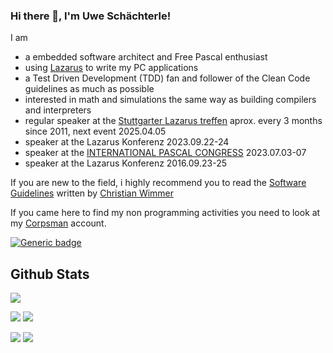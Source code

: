 
### Hi there 👋, I'm Uwe Schächterle!

I am 
- a embedded software architect and Free Pascal enthusiast
- using [Lazarus](https://www.lazarus-ide.org/) to write my PC applications
- a Test Driven Development (TDD) fan and follower of the Clean Code guidelines as much as possible
- interested in math and simulations the same way as building compilers and interpreters
- regular speaker at the [Stuttgarter Lazarus treffen](https://lazarusforum.de/viewforum.php?f=66) aprox. every 3 months since 2011, next event 2025.04.05
- speaker at the Lazarus Konferenz 2023.09.22-24
- speaker at the [INTERNATIONAL PASCAL CONGRESS](https://pascalcongress.com/Documentos/Full_Program_IPC2023.pdf) 2023.07.03-07
- speaker at the Lazarus Konferenz 2016.09.23-25


If you are new to the field, i highly recommend you to read the [Software Guidelines](https://chriswigit.github.io/dev-guidelines/) written by [Christian Wimmer](https://github.com/ChrisWiGit)

If you came here to find my non programming activities you need to look at my [Corpsman](https://github.com/Corpsman) account.

[![Generic badge](https://img.shields.io/badge/SUPPORT_MY_PROJECTS-PayPal.me-27ae60.svg)](https://paypal.me/CorpsmanWing)

<!--
Quelle: https://github.com/anuraghazra/github-readme-stats

 Zeigt die Follower an ;) :  https://img.shields.io/github/followers/PascalCorpsman?label=Follower&style=social
 -->

## Github Stats 

![](https://github-profile-summary-cards.vercel.app/api/cards/profile-details?username=PascalCorpsman&theme=github_dark)

![](https://github-profile-summary-cards.vercel.app/api/cards/stats?username=PascalCorpsman&hide=issues&theme=github_dark) 
![](https://github-profile-summary-cards.vercel.app/api/cards/productive-time?username=PascalCorpsman&theme=github_dark) 

![](https://github-profile-summary-cards.vercel.app/api/cards/repos-per-language?username=PascalCorpsman&theme=github_dark) 
![](https://github-profile-summary-cards.vercel.app/api/cards/most-commit-language?username=PascalCorpsman&theme=github_dark) 

<!--
<a href="">
<img height=200 align="center" src="https://github-readme-stats.vercel.app/api?username=PascalCorpsman&hide=issues&hide_rank=false&hide_border=true&theme=github_dark" />
</a>
<a href="">
<img height=200 align="center" src="https://github-readme-stats.vercel.app/api/top-langs?username=PascalCorpsman&hide_border=true&theme=github_dark" />
</a>

**PascalCorpsman/PascalCorpsman** is a ✨ _special_ ✨ repository because its `README.md` (this file) appears on your GitHub profile.

Here are some ideas to get you started:

- 🔭 I’m currently working on ...
- 🌱 I’m currently learning ...
- 👯 I’m looking to collaborate on ...
- 🤔 I’m looking for help with ...
- 💬 Ask me about ...
- 📫 How to reach me: ...
- 😄 Pronouns: ...
- ⚡ Fun fact: ...
-->
